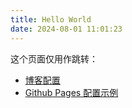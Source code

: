 ```yaml
---
title: Hello World
date: 2024-08-01 11:01:23
---
```



这个页面仅用作跳转：

- [博客配置](/blog-config)
- [Github Pages 配置示例](/github-pages)
